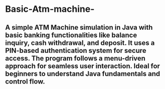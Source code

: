 # Basic-Atm-machine-
## A simple ATM Machine simulation in Java with basic banking functionalities like balance inquiry, cash withdrawal, and deposit. It uses a PIN-based authentication system for secure access. The program follows a menu-driven approach for seamless user interaction. Ideal for beginners to understand Java fundamentals and control flow.
